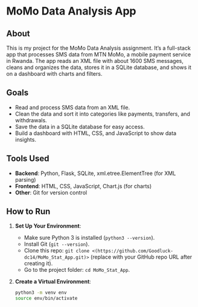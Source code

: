 # MoMo Data Analysis App

## About

This is my project for the MoMo Data Analysis assignment. It’s a full-stack app that processes SMS data from MTN MoMo, a mobile payment service in Rwanda. The app reads an XML file with about 1600 SMS messages, cleans and organizes the data, stores it in a SQLite database, and shows it on a dashboard with charts and filters.

## Goals

- Read and process SMS data from an XML file.
- Clean the data and sort it into categories like payments, transfers, and withdrawals.
- Save the data in a SQLite database for easy access.
- Build a dashboard with HTML, CSS, and JavaScript to show data insights.

## Tools Used

- **Backend**: Python, Flask, SQLite, xml.etree.ElementTree (for XML parsing)
- **Frontend**: HTML, CSS, JavaScript, Chart.js (for charts)
- **Other**: Git for version control

## How to Run

1. **Set Up Your Environment**:

   - Make sure Python 3 is installed (`python3 --version`).
   - Install Git (`git --version`).
   - Clone this repo: `git clone <(https://github.com/Goodluck-dc14/MoMo_Stat_App.git)>` (replace with your GitHub repo URL after creating it).
   - Go to the project folder: `cd MoMo_Stat_App`.

2. **Create a Virtual Environment**:
   ```bash
   python3 -m venv env
   source env/bin/activate
   ```
